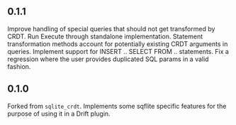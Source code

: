 ## 0.1.1
Improve handling of special queries that should not get transformed by CRDT.
Run Execute through standalone implementation.
Statement transformation methods account for potentially existing CRDT arguments in queries.
Implement support for INSERT .. SELECT FROM .. statements.
Fix a regression where the user provides duplicated SQL params in a valid fashion.

## 0.1.0

Forked from `sqlite_crdt`. Implements some sqflite specific features for the purpose of using it in a Drift plugin.

